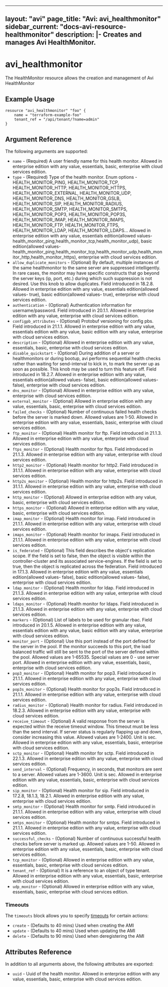<!--
    Copyright 2021 VMware, Inc.
    SPDX-License-Identifier: Mozilla Public License 2.0
-->
---
layout: "avi"
page_title: "Avi: avi_healthmonitor"
sidebar_current: "docs-avi-resource-healthmonitor"
description: |-
  Creates and manages Avi HealthMonitor.
---

# avi_healthmonitor

The HealthMonitor resource allows the creation and management of Avi HealthMonitor

## Example Usage

```hcl
resource "avi_healthmonitor" "foo" {
    name = "terraform-example-foo"
    tenant_ref = "/api/tenant/?name=admin"
}
```

## Argument Reference

The following arguments are supported:

* `name` - (Required) A user friendly name for this health monitor. Allowed in enterprise edition with any value, essentials, basic, enterprise with cloud services edition.
* `type` - (Required) Type of the health monitor. Enum options - HEALTH_MONITOR_PING, HEALTH_MONITOR_TCP, HEALTH_MONITOR_HTTP, HEALTH_MONITOR_HTTPS, HEALTH_MONITOR_EXTERNAL, HEALTH_MONITOR_UDP, HEALTH_MONITOR_DNS, HEALTH_MONITOR_GSLB, HEALTH_MONITOR_SIP, HEALTH_MONITOR_RADIUS, HEALTH_MONITOR_SMTP, HEALTH_MONITOR_SMTPS, HEALTH_MONITOR_POP3, HEALTH_MONITOR_POP3S, HEALTH_MONITOR_IMAP, HEALTH_MONITOR_IMAPS, HEALTH_MONITOR_FTP, HEALTH_MONITOR_FTPS, HEALTH_MONITOR_LDAP, HEALTH_MONITOR_LDAPS... Allowed in enterprise edition with any value, essentials edition(allowed values- health_monitor_ping,health_monitor_tcp,health_monitor_udp), basic edition(allowed values- health_monitor_ping,health_monitor_tcp,health_monitor_udp,health_monitor_http,health_monitor_https), enterprise with cloud services edition.
* `allow_duplicate_monitors` - (Optional) By default, multiple instances of the same healthmonitor to the same server are suppressed intelligently. In rare cases, the monitor may have specific constructs that go beyond the server keys (ip, port, etc.) during which such suppression is not desired. Use this knob to allow duplicates. Field introduced in 18.2.8. Allowed in enterprise edition with any value, essentials edition(allowed values- true), basic edition(allowed values- true), enterprise with cloud services edition.
* `authentication` - (Optional) Authentication information for username/password. Field introduced in 20.1.1. Allowed in enterprise edition with any value, enterprise with cloud services edition.
* `configpb_attributes` - (Optional) Protobuf versioning for config pbs. Field introduced in 21.1.1. Allowed in enterprise edition with any value, essentials edition with any value, basic edition with any value, enterprise with cloud services edition.
* `description` - (Optional) Allowed in enterprise edition with any value, essentials, basic, enterprise with cloud services edition.
* `disable_quickstart` - (Optional) During addition of a server or healthmonitors or during bootup, avi performs sequential health checks rather than waiting for send-interval to kick in, to mark the server up as soon as possible. This knob may be used to turn this feature off. Field introduced in 18.2.7. Allowed in enterprise edition with any value, essentials edition(allowed values- false), basic edition(allowed values- false), enterprise with cloud services edition.
* `dns_monitor` - (Optional) Allowed in enterprise edition with any value, enterprise with cloud services edition.
* `external_monitor` - (Optional) Allowed in enterprise edition with any value, essentials, basic, enterprise with cloud services edition.
* `failed_checks` - (Optional) Number of continuous failed health checks before the server is marked down. Allowed values are 1-50. Allowed in enterprise edition with any value, essentials, basic, enterprise with cloud services edition.
* `ftp_monitor` - (Optional) Health monitor for ftp. Field introduced in 21.1.3. Allowed in enterprise edition with any value, enterprise with cloud services edition.
* `ftps_monitor` - (Optional) Health monitor for ftps. Field introduced in 21.1.3. Allowed in enterprise edition with any value, enterprise with cloud services edition.
* `http2_monitor` - (Optional) Health monitor for http2. Field introduced in 31.1.1. Allowed in enterprise edition with any value, enterprise with cloud services edition.
* `http2s_monitor` - (Optional) Health monitor for http2s. Field introduced in 31.1.1. Allowed in enterprise edition with any value, enterprise with cloud services edition.
* `http_monitor` - (Optional) Allowed in enterprise edition with any value, basic, enterprise with cloud services edition.
* `https_monitor` - (Optional) Allowed in enterprise edition with any value, basic, enterprise with cloud services edition.
* `imap_monitor` - (Optional) Health monitor for imap. Field introduced in 21.1.1. Allowed in enterprise edition with any value, enterprise with cloud services edition.
* `imaps_monitor` - (Optional) Health monitor for imaps. Field introduced in 21.1.1. Allowed in enterprise edition with any value, enterprise with cloud services edition.
* `is_federated` - (Optional) This field describes the object's replication scope. If the field is set to false, then the object is visible within the controller-cluster and its associated service-engines. If the field is set to true, then the object is replicated across the federation. Field introduced in 17.1.3. Allowed in enterprise edition with any value, essentials edition(allowed values- false), basic edition(allowed values- false), enterprise with cloud services edition.
* `ldap_monitor` - (Optional) Health monitor for ldap. Field introduced in 21.1.3. Allowed in enterprise edition with any value, enterprise with cloud services edition.
* `ldaps_monitor` - (Optional) Health monitor for ldaps. Field introduced in 21.1.3. Allowed in enterprise edition with any value, enterprise with cloud services edition.
* `markers` - (Optional) List of labels to be used for granular rbac. Field introduced in 20.1.5. Allowed in enterprise edition with any value, essentials edition with any value, basic edition with any value, enterprise with cloud services edition.
* `monitor_port` - (Optional) Use this port instead of the port defined for the server in the pool. If the monitor succeeds to this port, the load balanced traffic will still be sent to the port of the server defined within the pool. Allowed values are 1-65535. Special values are 0 - use server port. Allowed in enterprise edition with any value, essentials, basic, enterprise with cloud services edition.
* `pop3_monitor` - (Optional) Health monitor for pop3. Field introduced in 21.1.1. Allowed in enterprise edition with any value, enterprise with cloud services edition.
* `pop3s_monitor` - (Optional) Health monitor for pop3s. Field introduced in 21.1.1. Allowed in enterprise edition with any value, enterprise with cloud services edition.
* `radius_monitor` - (Optional) Health monitor for radius. Field introduced in 18.2.3. Allowed in enterprise edition with any value, enterprise with cloud services edition.
* `receive_timeout` - (Optional) A valid response from the server is expected within the receive timeout window. This timeout must be less than the send interval. If server status is regularly flapping up and down, consider increasing this value. Allowed values are 1-2400. Unit is sec. Allowed in enterprise edition with any value, essentials, basic, enterprise with cloud services edition.
* `sctp_monitor` - (Optional) Health monitor for sctp. Field introduced in 22.1.3. Allowed in enterprise edition with any value, enterprise with cloud services edition.
* `send_interval` - (Optional) Frequency, in seconds, that monitors are sent to a server. Allowed values are 1-3600. Unit is sec. Allowed in enterprise edition with any value, essentials, basic, enterprise with cloud services edition.
* `sip_monitor` - (Optional) Health monitor for sip. Field introduced in 17.2.8, 18.1.3, 18.2.1. Allowed in enterprise edition with any value, enterprise with cloud services edition.
* `smtp_monitor` - (Optional) Health monitor for smtp. Field introduced in 21.1.1. Allowed in enterprise edition with any value, enterprise with cloud services edition.
* `smtps_monitor` - (Optional) Health monitor for smtps. Field introduced in 21.1.1. Allowed in enterprise edition with any value, enterprise with cloud services edition.
* `successful_checks` - (Optional) Number of continuous successful health checks before server is marked up. Allowed values are 1-50. Allowed in enterprise edition with any value, essentials, basic, enterprise with cloud services edition.
* `tcp_monitor` - (Optional) Allowed in enterprise edition with any value, essentials, basic, enterprise with cloud services edition.
* `tenant_ref` - (Optional) It is a reference to an object of type tenant. Allowed in enterprise edition with any value, essentials, basic, enterprise with cloud services edition.
* `udp_monitor` - (Optional) Allowed in enterprise edition with any value, essentials, basic, enterprise with cloud services edition.


### Timeouts

The `timeouts` block allows you to specify [timeouts](https://www.terraform.io/docs/configuration/resources.html#timeouts) for certain actions:

* `create` - (Defaults to 40 mins) Used when creating the AMI
* `update` - (Defaults to 40 mins) Used when updating the AMI
* `delete` - (Defaults to 90 mins) Used when deregistering the AMI

## Attributes Reference

In addition to all arguments above, the following attributes are exported:

* `uuid` -  Uuid of the health monitor. Allowed in enterprise edition with any value, essentials, basic, enterprise with cloud services edition.

